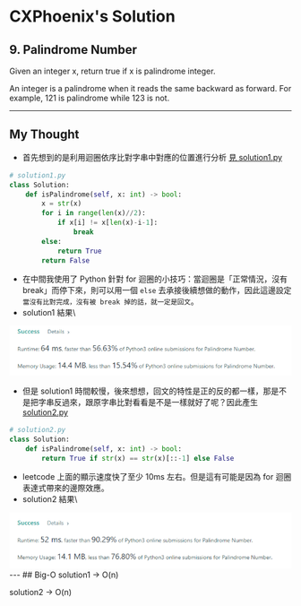 CXPhoenix's Solution
===

## 9. Palindrome Number
Given an integer x, return true if x is palindrome integer.

An integer is a palindrome when it reads the same backward as forward. For example, 121 is palindrome while 123 is not.

---
## My Thought
- 首先想到的是利用迴圈依序比對字串中對應的位置進行分析 [見 solution1.py](./solution1.py)
```python
# solution1.py
class Solution:
    def isPalindrome(self, x: int) -> bool:
        x = str(x)
        for i in range(len(x)//2):
            if x[i] != x[len(x)-i-1]:
                break
        else:
            return True
        return False
```
- 在中間我使用了 Python 針對 for 迴圈的小技巧：當迴圈是「正常情況，沒有 break」而停下來，則可以用一個 `else` 去承接後續想做的動作，因此這邊設定 `當沒有比對完成，沒有被 break 掉的話，就一定是回文`。
- solution1 結果\
<img src="./solution1_result.png" />

- 但是 solution1 時間較慢，後來想想，回文的特性是正的反的都一樣，那是不是把字串反過來，跟原字串比對看看是不是一樣就好了呢？因此產生 [solution2.py](./solution2.py)
```python
# solution2.py
class Solution:
    def isPalindrome(self, x: int) -> bool:
        return True if str(x) == str(x)[::-1] else False
```
- leetcode 上面的顯示速度快了至少 10ms 左右。但是這有可能是因為 for 迴圈表達式帶來的邊際效應。
- solution2 結果\
<img src="./solution2_result.png">
---
## Big-O
solution1 ->  O(n)

solution2 ->  O(n)